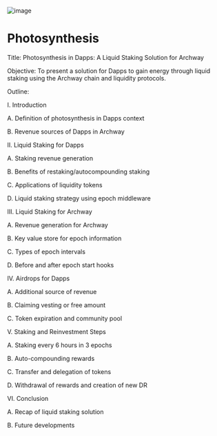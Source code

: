 ![image](https://imgur.com/Os2PnLF)

# Photosynthesis

Title: Photosynthesis in Dapps: A Liquid Staking Solution for Archway

Objective: To present a solution for Dapps to gain energy through liquid staking using the Archway chain and liquidity protocols.

Outline:

I. Introduction

A. Definition of photosynthesis in Dapps context

B. Revenue sources of Dapps in Archway

II. Liquid Staking for Dapps

A. Staking revenue generation

B. Benefits of restaking/autocompounding staking

C. Applications of liquidity tokens

D. Liquid staking strategy using epoch middleware

III. Liquid Staking for Archway

A. Revenue generation for Archway

B. Key value store for epoch information

C. Types of epoch intervals

D. Before and after epoch start hooks

IV. Airdrops for Dapps

A. Additional source of revenue

B. Claiming vesting or free amount

C. Token expiration and community pool

V. Staking and Reinvestment Steps

A. Staking every 6 hours in 3 epochs

B. Auto-compounding rewards

C. Transfer and delegation of tokens

D. Withdrawal of rewards and creation of new DR

VI. Conclusion

A. Recap of liquid staking solution

B. Future developments
